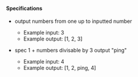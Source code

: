 #### Specifications

* output numbers from one up to inputted number
  * Example input: 3
  * Example output: [1, 2, 3]

* spec 1 + numbers divisable by 3 output "ping"  
  * Example input: 4
  * Example output: [1, 2, ping, 4]
